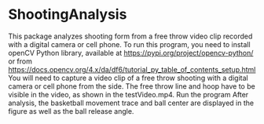 # ShootingAnalysis
This package analyzes shooting form from a free throw video clip recorded with a digital camera or cell phone.
To run this program, you need to install openCV Python library, available at https://pypi.org/project/opencv-python/ or  from https://docs.opencv.org/4.x/da/df6/tutorial_py_table_of_contents_setup.html
You will need to capture a video clip of a free throw shooting with a digital camera or cell phone from the side. The free throw line and hoop have to be visible in the video, as shown in the testVideo.mp4.
Run the program 
After analysis, the basketball movement trace and ball center are displayed in the figure as well as the ball release angle. 
